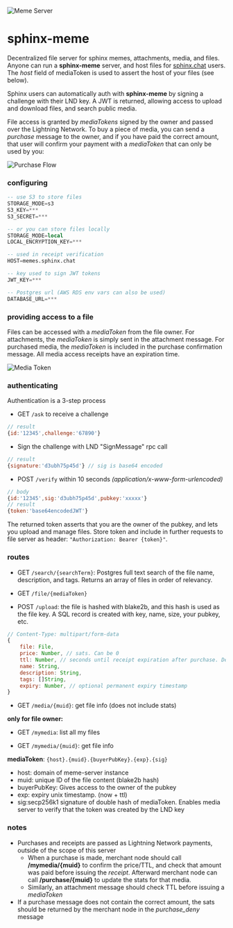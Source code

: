 
![Meme Server](https://github.com/stakwork/sphinx-meme/raw/master/sql/meme-server.png)

# sphinx-meme

Decentralized file server for sphinx memes, attachments, media, and files. Anyone can run a **sphinx-meme** server, and host files for [sphinx.chat](https://sphinx.chat) users. The *host* field of mediaToken is used to assert the host of your files (see below).

Sphinx users can automatically auth with **sphinx-meme** by signing a challenge with their LND key. A JWT is returned, allowing access to upload and download files, and search public media.

File access is granted by *mediaTokens* signed by the owner and passed over the Lightning Network. To buy a piece of media, you can send a *purchase* message to the owner, and if you have paid the correct amount, that user will confirm your payment with a *mediaToken* that can only be used by you:

![Purchase Flow](https://github.com/stakwork/sphinx-meme/raw/master/sql/purchase.jpg)

### configuring
```sql
-- use S3 to store files
STORAGE_MODE=s3 
S3_KEY=***
S3_SECRET=***

-- or you can store files locally
STORAGE_MODE=local
LOCAL_ENCRYPTION_KEY=***

-- used in receipt verification
HOST=memes.sphinx.chat

-- key used to sign JWT tokens
JWT_KEY=***

-- Postgres url (AWS RDS env vars can also be used)
DATABASE_URL=***
````

### providing access to a file

Files can be accessed with a *mediaToken* from the file owner. For attachments, the *mediaToken* is simply sent in the attachment message. For purchased media, the *mediaToken* is included in the purchase confirmation message. All media access receipts have an expiration time.

![Media Token](https://github.com/stakwork/sphinx-meme/raw/master/sql/media_token.png)

### authenticating

Authentication is a 3-step process

- GET `/ask` to receive a challenge
```js
// result
{id:'12345',challenge:'67890'}
```

- Sign the challenge with LND "SignMessage" rpc call
```js
// result
{signature:'d3ubh75p45d'} // sig is base64 encoded
```

- POST `/verify` within 10 seconds *(application/x-www-form-urlencoded)*
```js
// body
{id:'12345',sig:'d3ubh75p45d',pubkey:'xxxxx'}
// result
{token:'base64encodedJWT'}
```

The returned token asserts that you are the owner of the pubkey, and lets you upload and manage files. Store token and include in further requests to file server as header: `"Authorization: Bearer {token}"`.

### routes

- GET `/search/{searchTerm}`: Postgres full text search of the file name, description, and tags. Returns an array of files in order of relevancy.

- GET `/file/{mediaToken}`

- POST `/upload`: the file is hashed with blake2b, and this hash is used as the file key. A SQL record is created with key, name, size, your pubkey, etc.
```js
// Content-Type: multipart/form-data
{
	file: File,
	price: Number, // sats. Can be 0
	ttl: Number, // seconds until receipt expiration after purchase. Default one week
	name: String,
	description: String,
	tags: []String,
	expiry: Number, // optional permanent expiry timestamp
}
```

- GET `/media/{muid}`: get file info (does not include stats)

**only for file owner:**

- GET `/mymedia`: list all my files

- GET `/mymedia/{muid}`: get file info

**mediaToken**: `{host}.{muid}.{buyerPubKey}.{exp}.{sig}`

- host: domain of meme-server instance
- muid: unique ID of the file content (blake2b hash)
- buyerPubKey: Gives access to the owner of the pubkey
- exp: expiry unix timestamp. (now + ttl)
- sig:secp256k1 signature of double hash of mediaToken. Enables media server to verify that the token was created by the LND key

### notes

- Purchases and receipts are passed as Lightning Network payments, outside of the scope of this server
    - When a purchase is made, merchant node should call **/mymedia/{muid}** to confirm the price/TTL, and check that amount was paid before issuing the *receipt*. Afterward merchant node can call **/purchase/{muid}** to update the stats for that media.
	- Similarly, an attachment message should check TTL before issuing a *mediaToken*
- If a purchase message does not contain the correct amount, the sats should be returned by the merchant node in the *purchase_deny* message
